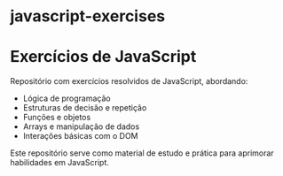 # javascript-exercises

# Exercícios de JavaScript

Repositório com exercícios resolvidos de JavaScript, abordando:

- Lógica de programação
- Estruturas de decisão e repetição
- Funções e objetos
- Arrays e manipulação de dados
- Interações básicas com o DOM

Este repositório serve como material de estudo e prática para aprimorar habilidades em JavaScript.